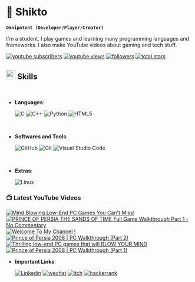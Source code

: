 # 🦸 Shikto

**`Omnipotent (Developer/Player/Creator)`**

I'm a student. I play games and learning many programming languages and frameworks. I also make YouTube videos about gaming and tech stuff.

<p align="left">
      <a href="https://www.youtube.com/channel/UCrg4r8BKqYYRjEq-fpxlYsA?sub_confirmation=1">
         <img alt="youtube subscribers" title="Subscribe to my YouTube channel" src="https://custom-icon-badges.demolab.com/youtube/channel/subscribers/UCrg4r8BKqYYRjEq-fpxlYsA?color=%23E05D44&label=SUBSCRIBE&logo=video&logoColor=white&style=for-the-badge&labelColor=CE4630"/></a> 
      <a href="https://www.youtube.com/UCrg4r8BKqYYRjEq-fpxlYsA">
         <img alt="youtube views" title="YouTube views" src="https://custom-icon-badges.demolab.com/youtube/channel/views/UCrg4r8BKqYYRjEq-fpxlYsA?color=%23E1AD0E&logo=eye&logoColor=white&style=for-the-badge&labelColor=C79600"/></a> 
      <a href="https://github.com/sh1kto?tab=followers">
         <img alt="followers" title="Follow me on Github" src="https://custom-icon-badges.demolab.com/github/followers/sh1kto?color=236ad3&labelColor=1155ba&style=for-the-badge&logo=person-add&label=Follow&logoColor=white"/></a>
      <a href="https://github.com/sh1kto?tab=repositories&sort=stargazers">
         <img alt="total stars" title="Total stars on GitHub" src="https://custom-icon-badges.demolab.com/github/stars/sh1kto?color=55960c&style=for-the-badge&labelColor=488207&logo=star"/></a>
   </p>


## <img src="https://media2.giphy.com/media/QssGEmpkyEOhBCb7e1/giphy.gif?cid=ecf05e47a0n3gi1bfqntqmob8g9aid1oyj2wr3ds3mg700bl&rid=giphy.gif" width ="25"><b> Skills</b>
<br>

<p align="center">

- **Languages**:

    ![C](https://img.shields.io/badge/c-%2300599C.svg?style=for-the-badge&logo=c&logoColor=white)
    ![C++](https://img.shields.io/badge/c++-%2300599C.svg?style=for-the-badge&logo=c%2B%2B&logoColor=white)
    ![Python](https://img.shields.io/badge/python-3670A0?style=for-the-badge&logo=python&logoColor=ffdd54)
    ![HTML5](https://img.shields.io/badge/HTML5%20-%23E34F26.svg?style=for-the-badge&logo=html5&logoColor=white)
    

<br>   
    
- **Softwares and Tools**:

    ![GitHub](https://img.shields.io/badge/github-%23121011.svg?style=for-the-badge&logo=github&logoColor=white)
    ![Git](https://img.shields.io/badge/git-%23F05033.svg?style=for-the-badge&logo=git&logoColor=white)
    ![Visual Studio Code](https://img.shields.io/badge/Visual%20Studio%20Code-0078d7.svg?style=for-the-badge&logo=visual-studio-code&logoColor=white)

<br>

- **Extras**:

    ![Linux](https://img.shields.io/badge/Linux-FCC624?style=for-the-badge&logo=linux&logoColor=black)

</p>

### 📺 Latest YouTube Videos

<!-- BEGIN YOUTUBE-CARDS -->
[![Mind Blowing Low-End PC Games You Can't Miss!](https://ytcards.demolab.com/?id=54kFlyAl8ns&title=Mind+Blowing+Low-End+PC+Games+You+Can%27t+Miss%21&lang=en&timestamp=1711191450&background_color=%230d1117&title_color=%23ffffff&stats_color=%23dedede&max_title_lines=1&width=250&border_radius=5 "Mind Blowing Low-End PC Games You Can't Miss!")](https://www.youtube.com/watch?v=54kFlyAl8ns)
[![PRINCE OF PERSIA THE SANDS OF TIME Full Game Walkthrough Part 1 - No Commentary](https://ytcards.demolab.com/?id=B7zTyN84b5k&title=PRINCE+OF+PERSIA+THE+SANDS+OF+TIME+Full+Game+Walkthrough+Part+1+-+No+Commentary&lang=en&timestamp=1711022408&background_color=%230d1117&title_color=%23ffffff&stats_color=%23dedede&max_title_lines=1&width=250&border_radius=5 "PRINCE OF PERSIA THE SANDS OF TIME Full Game Walkthrough Part 1 - No Commentary")](https://www.youtube.com/watch?v=B7zTyN84b5k)
[![Welcome To My Channel !](https://ytcards.demolab.com/?id=dIDr0Nxt66w&title=Welcome+To+My+Channel+%21&lang=en&timestamp=1710952453&background_color=%230d1117&title_color=%23ffffff&stats_color=%23dedede&max_title_lines=1&width=250&border_radius=5 "Welcome To My Channel !")](https://www.youtube.com/watch?v=dIDr0Nxt66w)
[![Prince of Persia 2008 | PC Walkthrough (Part 2)](https://ytcards.demolab.com/?id=R85AJ6H5tCk&title=Prince+of+Persia+2008+%7C+PC+Walkthrough+%28Part+2%29&lang=en&timestamp=1710792935&background_color=%230d1117&title_color=%23ffffff&stats_color=%23dedede&max_title_lines=1&width=250&border_radius=5 "Prince of Persia 2008 | PC Walkthrough (Part 2)")](https://www.youtube.com/watch?v=R85AJ6H5tCk)
[![Thrilling low-end PC games that will BLOW YOUR MIND](https://ytcards.demolab.com/?id=N5K7pjjePUo&title=Thrilling+low-end+PC+games+that+will+BLOW+YOUR+MIND&lang=en&timestamp=1710709237&background_color=%230d1117&title_color=%23ffffff&stats_color=%23dedede&max_title_lines=1&width=250&border_radius=5 "Thrilling low-end PC games that will BLOW YOUR MIND")](https://www.youtube.com/watch?v=N5K7pjjePUo)
[![Prince of Persia 2008 | PC Walkthrough (Part 1)](https://ytcards.demolab.com/?id=ijNbfHzcvHc&title=Prince+of+Persia+2008+%7C+PC+Walkthrough+%28Part+1%29&lang=en&timestamp=1710670802&background_color=%230d1117&title_color=%23ffffff&stats_color=%23dedede&max_title_lines=1&width=250&border_radius=5 "Prince of Persia 2008 | PC Walkthrough (Part 1)")](https://www.youtube.com/watch?v=ijNbfHzcvHc)
<!-- END YOUTUBE-CARDS -->

- **Important Links**:

     <a href="https://www.linkedin.com/in/shikto/">
         <img alt="Linkedin" title="Linkedin Profile" src="https://img.shields.io/badge/linkedin-%230077B5.svg?style=for-the-badge&logo=linkedin&logoColor=white"/></a>
         <a href="weixin://dl/chat?sh1kto">
         <img alt="wechat" title="Messege me on wechat" src="https://img.shields.io/badge/WeChat-07C160?style=for-the-badge&logo=wechat&logoColor=white"/></a>
         <a href="https://sh1kto.itch.io">
         <img alt="itch" title="My Games" src="https://img.shields.io/badge/Itch-%23FF0B34.svg?style=for-the-badge&logo=Itch.io&logoColor=white"/></a>
         <a href="https://www.hackerrank.com/shikto">
         <img alt="hackerrank" title="HackerRank Profile" src="https://img.shields.io/badge/-Hackerrank-2EC866?style=for-the-badge&logo=HackerRank&logoColor=white"/></a>

